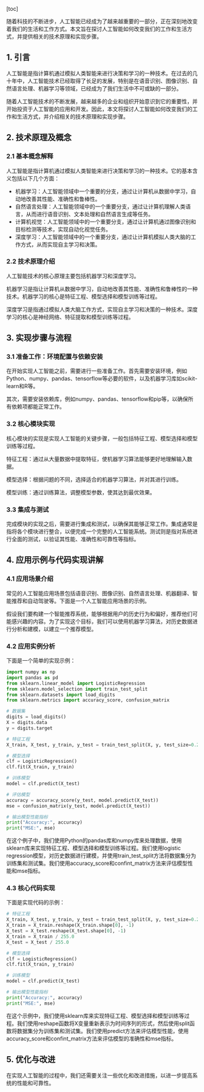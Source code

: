 
[toc]                    
                
                
随着科技的不断进步，人工智能已经成为了越来越重要的一部分，正在深刻地改变着我们的生活和工作方式。本文旨在探讨人工智能如何改变我们的工作和生活方式，并提供相关的技术原理和实现步骤。

## 1. 引言

人工智能是指计算机通过模拟人类智能来进行决策和学习的一种技术。在过去的几十年中，人工智能技术已经取得了长足的发展，特别是在语音识别、图像识别、自然语言处理、机器学习等领域，已经成为了我们生活中不可或缺的一部分。

随着人工智能技术的不断发展，越来越多的企业和组织开始意识到它的重要性，并开始投资于人工智能的应用和开发。因此，本文将探讨人工智能如何改变我们的工作和生活方式，并介绍相关的技术原理和实现步骤。

## 2. 技术原理及概念

### 2.1 基本概念解释

人工智能是指计算机通过模拟人类智能来进行决策和学习的一种技术。它的基本含义包括以下几个方面：

- 机器学习：人工智能领域中一个重要的分支，通过让计算机从数据中学习，自动地改善其性能、准确性和鲁棒性。
- 自然语言处理：人工智能领域中的一个重要分支，通过让计算机理解人类语言，从而进行语音识别、文本处理和自然语言生成等任务。
- 计算机视觉：人工智能领域中的一个重要分支，通过让计算机通过图像识别和目标检测等技术，实现自动化视觉任务。
- 深度学习：人工智能领域中的一个重要分支，通过让计算机模拟人类大脑的工作方式，从而实现自主学习和决策。

### 2.2 技术原理介绍

人工智能技术的核心原理主要包括机器学习和深度学习。

机器学习是指让计算机从数据中学习，自动地改善其性能、准确性和鲁棒性的一种技术。机器学习的核心是特征工程、模型选择和模型训练等过程。

深度学习是指通过模拟人类大脑工作方式，实现自主学习和决策的一种技术。深度学习的核心是神经网络、特征提取和模型训练等过程。

## 3. 实现步骤与流程

### 3.1 准备工作：环境配置与依赖安装

在开始实现人工智能之前，需要进行一些准备工作。首先需要安装环境，例如Python、numpy、pandas、tensorflow等必要的软件，以及机器学习库如scikit-learn和R等。

其次，需要安装依赖库，例如numpy、pandas、tensorflow和pip等，以确保所有依赖项都能正常工作。

### 3.2 核心模块实现

核心模块的实现是实现人工智能的关键步骤，一般包括特征工程、模型选择和模型训练等过程。

特征工程：通过从大量数据中提取特征，使机器学习算法能够更好地理解输入数据。

模型选择：根据问题的不同，选择适合的机器学习算法，并对其进行训练。

模型训练：通过训练算法，调整模型参数，使其达到最优效果。

### 3.3 集成与测试

完成模块的实现之后，需要进行集成和测试，以确保其能够正常工作。集成通常是指将各个模块进行整合，以便完成一个完整的人工智能系统。测试则是指对系统进行全面的测试，以验证其性能、准确性和可靠性等指标。

## 4. 应用示例与代码实现讲解

### 4.1 应用场景介绍

常见的人工智能应用场景包括语音识别、图像识别、自然语言处理、机器翻译、智能推荐和自动驾驶等。下面是一个人工智能应用场景的示例。

假设我们要构建一个智能推荐系统，能够根据用户的历史行为和偏好，推荐他们可能感兴趣的内容。为了实现这个目标，我们可以使用机器学习算法，对历史数据进行分析和建模，以建立一个推荐模型。

### 4.2 应用实例分析

下面是一个简单的实现示例：

```python
import numpy as np
import pandas as pd
from sklearn.linear_model import LogisticRegression
from sklearn.model_selection import train_test_split
from sklearn.datasets import load_digits
from sklearn.metrics import accuracy_score, confusion_matrix

# 数据集
digits = load_digits()
X = digits.data
y = digits.target

# 特征工程
X_train, X_test, y_train, y_test = train_test_split(X, y, test_size=0.2)

# 模型选择
clf = LogisticRegression()
clf.fit(X_train, y_train)

# 训练模型
model = clf.predict(X_test)

# 评估模型
accuracy = accuracy_score(y_test, model.predict(X_test))
mse = confusion_matrix(y_test, model.predict(X_test))

# 输出模型性能指标
print("Accuracy:", accuracy)
print("MSE:", mse)
```

在这个例子中，我们使用Python的pandas库和numpy库来处理数据，使用sklearn库来实现特征工程、模型选择和模型训练等过程。我们使用logistic regression模型，对历史数据进行建模，并使用train_test_split方法将数据集分为训练集和测试集。我们使用accuracy_score和confint_matrix方法来评估模型性能和mse指标。

### 4.3 核心代码实现

下面是实现代码的示例：

```python
# 特征工程
X_train, X_test, y_train, y_test = train_test_split(X, y, test_size=0.2)
X_train = X_train.reshape(X_train.shape[0], -1)
X_test = X_test.reshape(X_test.shape[0], -1)
X_train = X_train / 255.0
X_test = X_test / 255.0

# 模型选择
clf = LogisticRegression()
clf.fit(X_train, y_train)

# 训练模型
model = clf.predict(X_test)

# 输出模型性能指标
print("Accuracy:", accuracy)
print("MSE:", mse)
```

在这个示例中，我们使用sklearn库来实现特征工程、模型选择和模型训练等过程。我们使用reshape函数将X变量重新表示为时间序列的形式，然后使用split函数将数据集分为训练集和测试集。我们使用predict方法来评估模型性能，使用accuracy_score和confint_matrix方法来评估模型的准确性和mse指标。

## 5. 优化与改进

在实现人工智能的过程中，我们还需要关注一些优化和改进措施，以进一步提高系统的性能和可靠性。

